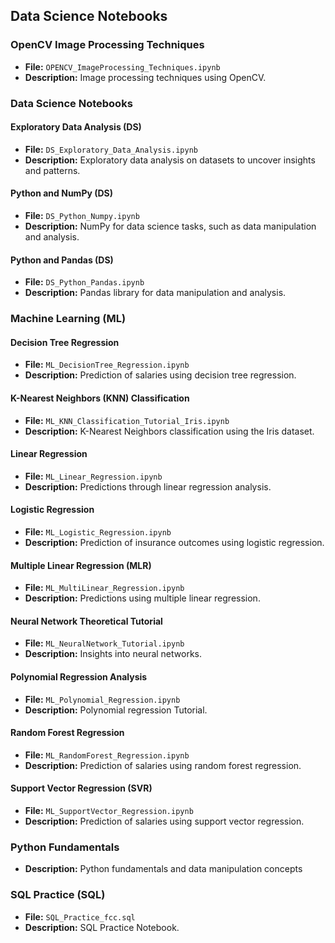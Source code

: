 ## Data Science Notebooks

### OpenCV Image Processing Techniques

- **File:** `OPENCV_ImageProcessing_Techniques.ipynb`
- **Description:** Image processing techniques using OpenCV.

### Data Science Notebooks

#### Exploratory Data Analysis (DS)

- **File:** `DS_Exploratory_Data_Analysis.ipynb`
- **Description:** Exploratory data analysis on datasets to uncover insights and patterns.

#### Python and NumPy (DS)

- **File:** `DS_Python_Numpy.ipynb`
- **Description:** NumPy for data science tasks, such as data manipulation and analysis.

#### Python and Pandas (DS)

- **File:** `DS_Python_Pandas.ipynb`
- **Description:** Pandas library for data manipulation and analysis.

### Machine Learning (ML)

#### Decision Tree Regression

- **File:** `ML_DecisionTree_Regression.ipynb`
- **Description:** Prediction of salaries using decision tree regression.

#### K-Nearest Neighbors (KNN) Classification

- **File:** `ML_KNN_Classification_Tutorial_Iris.ipynb`
- **Description:** K-Nearest Neighbors classification using the Iris dataset.

#### Linear Regression

- **File:** `ML_Linear_Regression.ipynb`
- **Description:** Predictions through linear regression analysis.

#### Logistic Regression

- **File:** `ML_Logistic_Regression.ipynb`
- **Description:** Prediction of insurance outcomes using logistic regression.

#### Multiple Linear Regression (MLR)

- **File:** `ML_MultiLinear_Regression.ipynb`
- **Description:** Predictions using multiple linear regression.

#### Neural Network Theoretical Tutorial

- **File:** `ML_NeuralNetwork_Tutorial.ipynb`
- **Description:** Insights into neural networks.

#### Polynomial Regression Analysis

- **File:** `ML_Polynomial_Regression.ipynb`
- **Description:** Polynomial regression Tutorial.

#### Random Forest Regression

- **File:** `ML_RandomForest_Regression.ipynb`
- **Description:** Prediction of salaries using random forest regression.

#### Support Vector Regression (SVR)

- **File:** `ML_SupportVector_Regression.ipynb`
- **Description:** Prediction of salaries using support vector regression.

### Python Fundamentals

- **Description:** Python fundamentals and data manipulation concepts

### SQL Practice (SQL)

- **File:** `SQL_Practice_fcc.sql`
- **Description:** SQL Practice Notebook.
